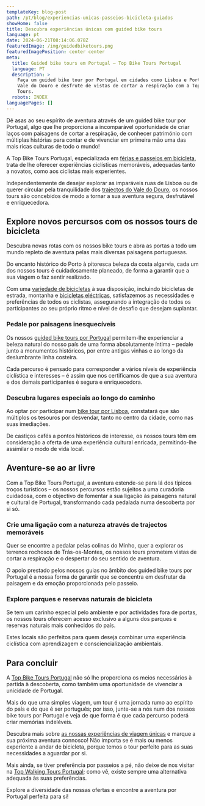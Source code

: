 ```yaml
---
templateKey: blog-post
path: /pt/blog/experiencias-unicas-passeios-bicicleta-guiados
showHome: false
title: Descubra experiências únicas com guided bike tours
language: pt
date: 2024-06-21T08:14:06.078Z
featuredImage: /img/guidedbiketours.png
featuredImagePosition: center center
meta:
  title: Guided bike tours em Portugal – Top Bike Tours Portugal
  language: PT
  description: >
    Faça um guided bike tour por Portugal em cidades como Lisboa e Porto ou pelo
    Vale do Douro e desfrute de vistas de cortar a respiração com a Top Bike
    Tours.
  robots: INDEX
languagePages: []
---
```

Dê asas ao seu espírito de aventura através de um guided bike tour por Portugal, algo que lhe proporciona a incomparável oportunidade de criar laços com paisagens de cortar a respiração, de conhecer património com múltiplas histórias para contar e de vivenciar em primeira mão uma das mais ricas culturas de todo o mundo!

A Top Bike Tours Portugal, especializada em [férias e passeios em bicicleta](https://topbiketoursportugal.com/pt/), trata de lhe oferecer experiências ciclísticas memoráveis, adequadas tanto a novatos, como aos ciclistas mais experientes.

Independentemente de desejar explorar as imparáveis ruas de Lisboa ou de querer circular pela tranquilidade dos [trajectos do Vale do Douro](https://topbiketoursportugal.com/pt/posts/descubra-as-maravilhas-de-portugal-com-passeios-de-bicicleta-pelo-vale-do-douro/), os nossos tours são concebidos de modo a tornar a sua aventura segura, desfrutável e enriquecedora.

## Explore novos percursos com os nossos tours de bicicleta

Descubra novas rotas com os nossos bike tours e abra as portas a todo um mundo repleto de aventura pelas mais diversas paisagens portuguesas.

Do encanto histórico do Porto à pitoresca beleza da costa algarvia, cada um dos nossos tours é cuidadosamente planeado, de forma a garantir que a sua viagem o faz sentir realizado.

Com uma [variedade de bicicletas](https://topbiketoursportugal.com/pt/bicicletas/) à sua disposição, incluindo bicicletas de estrada, montanha e [bicicletas eléctricas](https://topbiketoursportugal.com/pt/posts/bicicletas-electricas-como-e-que-estas-podem-ajuda-lo-nas-rotas-ciclisticas-mais-dificeis/), satisfazemos as necessidades e preferências de todos os ciclistas, assegurando a integração de todos os participantes ao seu próprio ritmo e nível de desafio que desejam suplantar.

### Pedale por paisagens inesquecíveis

Os nossos [guided bike tours por Portugal](https://topbiketoursportugal.com/pt/blog/Porque-passeio-com-guia-em-bicicleta-portugal/) permitem-lhe experienciar a beleza natural do nosso país de uma forma absolutamente íntima – pedale junto a monumentos históricos, por entre antigas vinhas e ao longo da deslumbrante linha costeira.

Cada percurso é pensado para corresponder a vários níveis de experiência ciclística e interesses – é assim que nos certificamos de que a sua aventura e dos demais participantes é segura e enriquecedora.

### Descubra lugares especiais ao longo do caminho

Ao optar por participar num [bike tour por Lisboa](https://topbiketoursportugal.com/pt/posts/passeio-de-bicicleta-em-lisboa-uma-aventura-imperdivel/), constatará que são múltiplos os tesouros por desvendar, tanto no centro da cidade, como nas suas imediações.

De castiços cafés a pontos históricos de interesse, os nossos tours têm em consideração a oferta de uma experiência cultural enricada, permitindo-lhe assimilar o modo de vida local.

## Aventure-se ao ar livre

Com a Top Bike Tours Portugal, a aventura estende-se para lá dos típicos troços turísticos – os nossos percursos estão sujeitos a uma curadoria cuidadosa, com o objectivo de fomentar a sua ligação às paisagens natural e cultural de Portugal, transformando cada pedalada numa descoberta por si só.

### Crie uma ligação com a natureza através de trajectos memoráveis

Quer se encontre a pedalar pelas colinas do Minho, quer a explorar os terrenos rochosos de Trás-os-Montes, os nossos tours prometem vistas de cortar a respiração e o despertar do seu sentido de aventura.

O apoio prestado pelos nossos guias no âmbito dos guided bike tours por Portugal é a nossa forma de garantir que se concentra em desfrutar da paisagem e da emoção proporcionada pelo passeio.

### Explore parques e reservas naturais de bicicleta

Se tem um carinho especial pelo ambiente e por actividades fora de portas, os nossos tours oferecem acesso exclusivo a alguns dos parques e reservas naturais mais conhecidos do país.

Estes locais são perfeitos para quem deseja combinar uma experiência ciclística com aprendizagem e consciencialização ambientais.

## Para concluir

A [Top Bike Tours Portugal](https://topbiketoursportugal.com/pt/) não só lhe proporciona os meios necessários à partida à descoberta, como também uma oportunidade de vivenciar a unicidade de Portugal.

Mais do que uma simples viagem, um tour é uma jornada rumo ao espírito do país e do que é ser português; por isso, junte-se a nós num dos nossos bike tours por Portugal e veja de que forma é que cada percurso poderá criar memórias indeléveis.

Descubra mais sobre [as nossas experiências de viagem únicas](https://topbiketoursportugal.com/pt/blog/passeio-em-bicicleta-com-guia-em-portugal/) e marque a sua próxima aventura connosco! Não importa se é mais ou menos experiente a andar de bicicleta, porque temos o tour perfeito para as suas necessidades a aguardar por si.

Mais ainda, se tiver preferência por passeios a pé, não deixe de nos visitar na [Top Walking Tours Portugal](https://topwalkingtoursportugal.com/pt/); como vê, existe sempre uma alternativa adequada às suas preferências.

Explore a diversidade das nossas ofertas e encontre a aventura por Portugal perfeita para si!